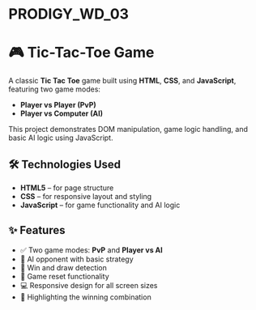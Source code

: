 # PRODIGY_WD_03
# 🎮 Tic-Tac-Toe Game

A classic **Tic Tac Toe** game built using **HTML**, **CSS**, and **JavaScript**, featuring two game modes:  
- **Player vs Player (PvP)**  
- **Player vs Computer (AI)**

This project demonstrates DOM manipulation, game logic handling, and basic AI logic using JavaScript.



## 🛠️ Technologies Used

- **HTML5** – for page structure  
- **CSS** – for responsive layout and styling  
- **JavaScript** – for game functionality and AI logic


## ✨ Features

- ✅ Two game modes: **PvP** and **Player vs AI**
- 🧠 AI opponent with basic strategy
- 🏁 Win and draw detection
- 🔁 Game reset functionality
- 💻 Responsive design for all screen sizes
- 🎯 Highlighting the winning combination



